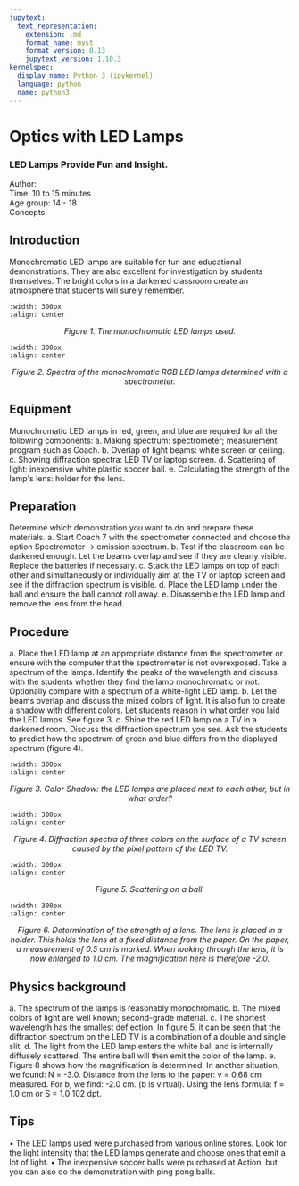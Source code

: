 ```yaml
---
jupytext:
  text_representation:
    extension: .md
    format_name: myst
    format_version: 0.13
    jupytext_version: 1.10.3
kernelspec:
  display_name: Python 3 (ipykernel)
  language: python
  name: python3
---
```


# Optics with LED Lamps
### LED Lamps Provide Fun and Insight.

Author:     \
Time:	  10 to 15 minutes	\
Age group:	14 - 18\
Concepts:	

## Introduction

Monochromatic LED lamps are suitable for fun and educational demonstrations. They are also excellent for investigation by students themselves. The bright colors in a darkened classroom create an atmosphere that students will surely remember.

```{image} demo89_figure1.jpg
:width: 300px
:align: center
```
<center> <i> Figure 1. The monochromatic LED lamps used. </center> </i>

```{image} demo89_figure2.jpg
:width: 300px
:align: center
```
<center> <i> Figure 2. Spectra of the monochromatic RGB LED lamps determined with a spectrometer. </center> </i>

## Equipment

Monochromatic LED lamps in red, green, and blue are required for all the following components:
a. Making spectrum: spectrometer; measurement program such as Coach.
b. Overlap of light beams: white screen or ceiling.
c. Showing diffraction spectra: LED TV or laptop screen.
d. Scattering of light: inexpensive white plastic soccer ball.
e. Calculating the strength of the lamp's lens: holder for the lens.

## Preparation

Determine which demonstration you want to do and prepare these materials.
a. Start Coach 7 with the spectrometer connected and choose the option Spectrometer -> emission spectrum.
b. Test if the classroom can be darkened enough. Let the beams overlap and see if they are clearly visible. Replace the batteries if necessary.
c. Stack the LED lamps on top of each other and simultaneously or individually aim at the TV or laptop screen and see if the diffraction spectrum is visible.
d. Place the LED lamp under the ball and ensure the ball cannot roll away.
e. Disassemble the LED lamp and remove the lens from the head.

## Procedure

a. Place the LED lamp at an appropriate distance from the spectrometer or ensure with the computer that the spectrometer is not overexposed. Take a spectrum of the lamps. Identify the peaks of the wavelength and discuss with the students whether they find the lamp monochromatic or not. Optionally compare with a spectrum of a white-light LED lamp.
b. Let the beams overlap and discuss the mixed colors of light. It is also fun to create a shadow with different colors. Let students reason in what order you laid the LED lamps. See figure 3.
c. Shine the red LED lamp on a TV in a darkened room. Discuss the diffraction spectrum you see. Ask the students to predict how the spectrum of green and blue differs from the displayed spectrum (figure 4).

```{image} demo89_figure3.jpg
:width: 300px
:align: center
```
<center> <i> Figure 3. Color Shadow: the LED lamps are placed next to each other, but in what order? </center> </i>


```{image} demo89_figure4.jpg
:width: 300px
:align: center
```
<center> <i> Figure 4. Diffraction spectra of three colors on the surface of a TV screen caused by the pixel pattern of the LED TV. </center> </i>

```{image} demo89_figure5.jpg
:width: 300px
:align: center
```
<center> <i> Figure 5. Scattering on a ball. </center> </i>


```{image} demo89_figure6.jpg
:width: 300px
:align: center
```
<center> <i> Figure 6. Determination of the strength of a lens. The lens is placed in a holder. This holds the lens at a fixed distance from the paper. On the paper, a measurement of 0.5 cm is marked. When looking through the lens, it is now enlarged to 1.0 cm. The magnification here is therefore -2.0. </center> </i>


## Physics background
a. The spectrum of the lamps is reasonably monochromatic.
b. The mixed colors of light are well known; second-grade material.
c. The shortest wavelength has the smallest deflection. In figure 5, it can be seen that the diffraction spectrum on the LED TV is a combination of a double and single slit.
d. The light from the LED lamp enters the white ball and is internally diffusely scattered. The entire ball will then emit the color of the lamp.
e. Figure 8 shows how the magnification is determined. In another situation, we found: N = -3.0. Distance from the lens to the paper: v = 0.68 cm measured. For b, we find: -2.0 cm. (b is virtual). Using the lens formula: f = 1.0 cm or S = 1.0·102 dpt.

## Tips

• The LED lamps used were purchased from various online stores. Look for the light intensity that the LED lamps generate and choose ones that emit a lot of light.
• The inexpensive soccer balls were purchased at Action, but you can also do the demonstration with ping pong balls.